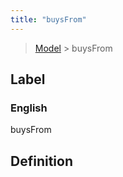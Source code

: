 ```yaml
---
title: "buysFrom"
---
```


> [Model](../../) > buysFrom

## Label

### English
buysFrom


## Definition



    
